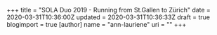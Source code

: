 +++
title = "SOLA Duo 2019 - Running from St.Gallen to Zürich"
date = 2020-03-31T10:36:00Z
updated = 2020-03-31T10:36:33Z
draft = true
blogimport = true 
[author]
	name = "ann-lauriene"
	uri = ""
+++


